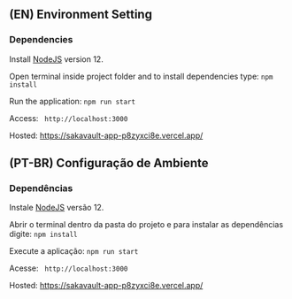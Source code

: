 ## (EN) Environment Setting

### Dependencies
<div>
	<p>Install <a href="https://nodejs.org/en/download/">NodeJS</a> version 12.</p>
	<p>Open terminal inside project folder and to install dependencies type: <code>npm install</code></p>
	<p>Run the application: <code>npm run start</code></p>
	<p>Access: <code> http://localhost:3000 </code></p>
	<p>Hosted: <a href="https://sakavault-app-p8zyxci8e.vercel.app/"> https://sakavault-app-p8zyxci8e.vercel.app/ </a></p>
</div>

## (PT-BR) Configuração de Ambiente

### Dependências
<div>
	<p>Instale <a href="https://nodejs.org/en/download/">NodeJS</a> versão 12.</p>
	<p>Abrir o terminal dentro da pasta do projeto e para instalar as dependências digite: <code>npm install</code></p>
	<p>Execute a aplicação: <code>npm run start</code></p>
	<p>Acesse: <code> http://localhost:3000 </code></p>
	<p>Hosted: <a href="https://sakavault-app-p8zyxci8e.vercel.app/"> https://sakavault-app-p8zyxci8e.vercel.app/ </a></p>
</div>
